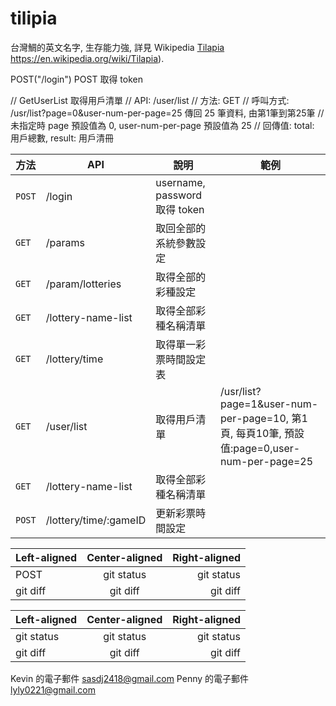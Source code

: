
# tilipia
台灣鯛的英文名字, 生存能力強, 詳見 Wikipedia [Tilapia]() https://en.wikipedia.org/wiki/Tilapia).


POST("/login")
POST 取得 token

// GetUserList 取得用戶清單
// API: /user/list
// 方法: GET
// 呼叫方式: /usr/list?page=0&user-num-per-page=25 傳回 25 筆資料, 由第1筆到第25筆
// 未指定時 page 預設值為 0, user-num-per-page 預設值為 25
// 回傳值: total: 用戶總數, result: 用戶清冊

| 方法 | API | 說明 | 範例 |
| --- | --- | --- | --- |
| `POST` | /login | username, password 取得 token ||
| `GET` | /params | 取回全部的系統參數設定 ||
| `GET` | /param/lotteries | 取得全部的彩種設定 ||
| `GET` | /lottery-name-list | 取得全部彩種名稱清單 ||
| `GET` | /lottery/time | 取得單一彩票時間設定表 ||
| `GET` | /user/list | 取得用戶清單 | /usr/list?page=1&user-num-per-page=10, 第1頁, 每頁10筆, 預設值:page=0,user-num-per-page=25|
| `GET` | /lottery-name-list | 取得全部彩種名稱清單 ||
| `POST` | /lottery/time/:gameID | 更新彩票時間設定 ||






| Left-aligned | Center-aligned | Right-aligned |
| :---         |     :---:      |          ---: |
| POST   | git status     | git status    |
| git diff     | git diff       | git diff      |


| Left-aligned | Center-aligned | Right-aligned |
| :---         |     :---:      |          ---: |
| git status   | git status     | git status    |
| git diff     | git diff       | git diff      |

Kevin 的電子郵件 sasdj2418@gmail.com
Penny 的電子郵件 lyly0221@gmail.com


